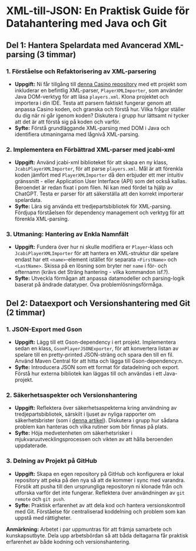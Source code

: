 # **XML-till-JSON: En Praktisk Guide för Datahantering med Java och Git**

## **Del 1: Hantera Spelardata med Avancerad XML-parsing (3 timmar)**

### **1. Förståelse och Refaktorisering av XML-parsering**
- **Uppgift:** Ni får tillgång till [denna Casino repository](https://github.com/feldob/Casino) med ett projekt som inkluderar en befintlig XML-parser, `PlayerXMLImporter`, som använder Java DOM-verktyg för att läsa `players.xml`. Klona projektet och importera i din IDE. Testa att parsern faktiskt fungerar genom att anpassa Casino koden, och granska och förstå hur. Vilka frågor ställer du dig när ni går igenom koden? Diskutera i grupp hur lättsamt ni tycker att det är att förstå sig på koden och varför.
- **Syfte:** Förstå grundläggande XML-parsing med DOM i Java och identifiera utmaningarna med lågnivå XML-parsing.

### **2. Implementera en Förbättrad XML-parser med jcabi-xml**
- **Uppgift:** Använd jcabi-xml biblioteket för att skapa en ny klass, `JcabiPlayerXMLImporter`, för att parse `players.xml`. Mål är att förenkla koden jämfört med `PlayerXMLImporter`  då den erbjuder ett mer intuitiv gränssnitt - eller Application User Interface (API) som det också kallas. Beroendet är redan fixat i pom filen. Ni kan med fördel ta hjälp av ChatGPT. Testa er parser för att säkerställa att den korrekt importerar spelardata.
- **Syfte:** Lära sig använda ett tredjepartsbibliotek för XML-parsing. Fördjupa förståelsen för dependency management och verktyg för att förenkla XML-parsing.

### **3. Utmaning: Hantering av Enkla Namnfält**
- **Uppgift:** Fundera över hur ni skulle modifiera er `Player`-klass och `JcabiPlayerXMLImporter` för att hantera en XML-struktur där spelare endast har ett `<name>`-element istället för separata `<FirstName>` och `<LastName>`. Skissa på en lösning som bryter ner `name` i för- och efternamn (krävs det Sträng hantering - vilka kommandon isf.?).
- **Syfte:** Utveckla förmågan att anpassa datamodeller och parsing-logik baserat på ändrade datatyper. Öva problemlösningsförmåga.

## **Del 2: Dataexport och Versionshantering med Git (2 timmar)**

### **1. JSON-Export med Gson**
- **Uppgift:** Lägg till ett Gson-dependency i ert projekt. Implementera sedan en klass, `GsonPlayerJSONExporter`, för att konvertera listan av spelare till en pretty-printed JSON-sträng och spara den till en fil. Använd Maven Central för att hitta och lägga till Gson-dependency:n.
- **Syfte:** Introducera JSON som ett format för datadelning och export. Förstå hur externa bibliotek kan läggas till och användas i ett Java-projekt.

### **2. Säkerhetsaspekter och Versionshantering**
- **Uppgift:** Reflektera över säkerhetsaspekterna kring användning av tredjepartsbibliotek, särskilt i ljuset av nyliga rapporter om säkerhetsbrister (som i [denna artikel](https://arstechnica.com/security/2024/03/backdoor-found-in-widely-used-linux-utility-breaks-encrypted-ssh-connections/)). Diskutera i grupp hur sådana problem kan hanteras och vilka rutiner som bör finnas på plats. 
- **Syfte:** Höja medvetenheten om säkerhetsrisker i mjukvaruutvecklingsprocessen och vikten av att hålla beroenden uppdaterade.

### **3. Delning av Projekt på GitHub**
- **Uppgift:** Skapa en egen repository på GitHub och konfigurera er lokal repository att peka på den nya så att de kommer i sync med varandra. Försök att pusha till den ursprungliga repositoryn ni klonade från och utforska varför det inte fungerar. Reflektera över användningen av `git remote` och `git push`.
- **Syfte:** Praktisk erfarenhet av att dela kod och hantera versionskontroll med Git. Förståelse för centraliserad koddelning och problem som kan uppstå med rättigheter.

**Anmärkning:** Arbetet i par uppmuntras för att främja samarbete och kunskapsutbyte. Dela upp arbetsbördan så att båda deltagarna får praktisk erfarenhet av både kodning och versionshantering.
